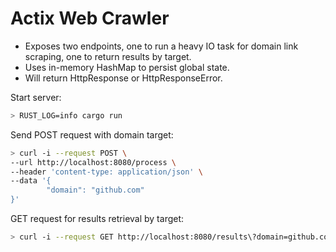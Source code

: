 # Actix Web Crawler

- Exposes two endpoints, one to run a heavy IO task for domain link scraping, one to return results by target.
- Uses in-memory HashMap to persist global state.
- Will return HttpResponse or HttpResponseError.


Start server:

```sh
> RUST_LOG=info cargo run
```

Send POST request with domain target:

```sh
> curl -i --request POST \
--url http://localhost:8080/process \
--header 'content-type: application/json' \
--data '{
        "domain": "github.com"
}'
```

GET request for results retrieval by target:

```sh
> curl -i --request GET http://localhost:8080/results\?domain=github.com'
```

